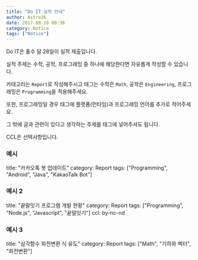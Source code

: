 ```yaml
---
title: "Do IT 실적 안내"
author: Astro36
date: 2017-09-10 00:30
category: Notice
tags: ["Notice"]
---
```


Do IT은 홀수 달 28일이 실적 제출입니다.

실적 주제는 수학, 공학, 프로그래밍 중 하나에 해당한다면 자유롭게 작성할 수 있습니다.

카테고리는 `Report`로 작성해주시고 태그는 수학은 `Math`, 공학은 `Engineering`, 프로그래밍은 `Programming`을 적용해주세요.

또한, 프로그래밍일 경우 태그에 플랫폼(런타임)과 프로그래밍 언어를 추가로 적어주세요.

그 밖에 글과 관련이 있다고 생각하는 주제를 태그에 넣어주셔도 됩니다.

CCL은 선택사항입니다.

### 예시

title: "카카오톡 봇 업데이트"
category: Report
tags: ["Programming", "Android", "Java", "KakaoTalk Bot"]

### 예시 2

title: "끝말잇기 프로그램 개발 현황"
category: Report
tags: ["Programming", "Node.js", "Javascript", "끝말잇기"]
ccl: by-nc-nd

### 예시 3

title: "삼각함수 회전변환 식 유도"
category: Report
tags: ["Math", "기하와 벡터", "회전변환"]
